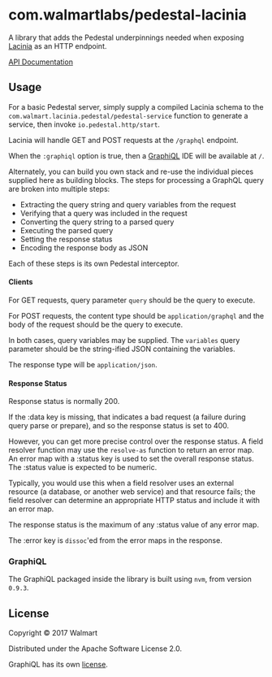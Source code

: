 # com.walmartlabs/pedestal-lacinia

A library that adds the Pedestal underpinnings needed when exposing
[Lacinia](https://github.com/walmartlabs/lacinia) as an HTTP endpoint.

[API Documentation](http://walmartlabs.github.io/pedestal-lacinia/)

## Usage

For a basic Pedestal server, simply supply a compiled Lacinia schema to
the `com.walmart.lacinia.pedestal/pedestal-service` function to
generate a service, then invoke `io.pedestal.http/start`.

Lacinia will handle GET and POST requests at the `/graphql` endpoint.

When the `:graphiql` option is true, then a
[GraphiQL](https://github.com/graphql/graphiql) IDE will be available at `/`.

Alternately, you can build you own stack and re-use the individual pieces
supplied here as building blocks.
The steps for processing a GraphQL query are broken into multiple steps:
- Extracting the query string and query variables from the request
- Verifying that a query was included in the request
- Converting the query string to a parsed query
- Executing the parsed query
- Setting the response status
- Encoding the response body as JSON

Each of these steps is its own Pedestal interceptor.

#### Clients

For GET requests, query parameter `query` should be the query to execute.

For POST requests, the content type should be `application/graphql` and the
body of the request should be the query to execute.

In both cases, query variables may be supplied.  The `variables`
query parameter should be the string-ified JSON containing the variables.

The response type will be `application/json`.

#### Response Status

Response status is normally 200.

If the :data key is missing, that indicates a bad request (a failure
during query parse or prepare), and so
the response status is set to 400.

However, you can get more precise control over the response status.
A field resolver function may use the `resolve-as` function to return
an error map.
An error map with a :status key is used to set the overall response
status.
The :status value is expected to be numeric.

Typically, you would use this when a field resolver uses an external
resource (a database, or another web service) and that resource
fails; the field resolver can determine an appropriate HTTP status
and include it with an error map.

The response status is the maximum of any :status value of any
error map.

The :error key is `dissoc`'ed from the error maps in the response.

### GraphiQL

The GraphiQL packaged inside the library is built using `nvm`, from
version `0.9.3`.

## License

Copyright © 2017 Walmart

Distributed under the Apache Software License 2.0.

GraphiQL has its own [license](https://raw.githubusercontent.com/graphql/graphiql/master/LICENSE).
